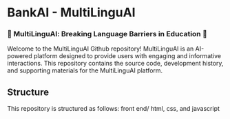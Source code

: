 # BankAI  - MultiLinguAI
### 🌟 MultiLinguAl: Breaking Language Barriers in Education 🌟

Welcome to the MultiLinguAI Github repository! MultiLinguAI is an AI-powered platform designed to provide users with engaging and informative interactions. This repository contains the source code, development history, and supporting materials for the MultiLinguAI platform.

## Structure 

This repository is structured as follows: 
front end/ html, css, and javascript

